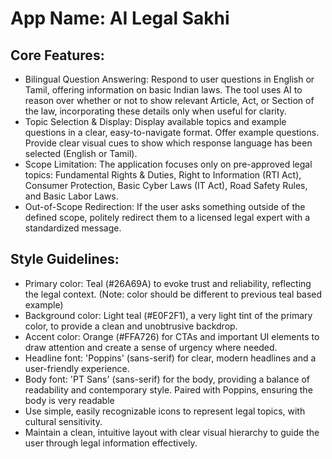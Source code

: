 # **App Name**: AI Legal Sakhi

## Core Features:

- Bilingual Question Answering: Respond to user questions in English or Tamil, offering information on basic Indian laws. The tool uses AI to reason over whether or not to show relevant Article, Act, or Section of the law, incorporating these details only when useful for clarity.
- Topic Selection & Display: Display available topics and example questions in a clear, easy-to-navigate format. Offer example questions. Provide clear visual cues to show which response language has been selected (English or Tamil).
- Scope Limitation: The application focuses only on pre-approved legal topics: Fundamental Rights & Duties, Right to Information (RTI Act), Consumer Protection, Basic Cyber Laws (IT Act), Road Safety Rules, and Basic Labor Laws.
- Out-of-Scope Redirection: If the user asks something outside of the defined scope, politely redirect them to a licensed legal expert with a standardized message.

## Style Guidelines:

- Primary color: Teal (#26A69A) to evoke trust and reliability, reflecting the legal context. (Note: color should be different to previous teal based example)
- Background color: Light teal (#E0F2F1), a very light tint of the primary color, to provide a clean and unobtrusive backdrop.
- Accent color: Orange (#FFA726) for CTAs and important UI elements to draw attention and create a sense of urgency where needed.
- Headline font: 'Poppins' (sans-serif) for clear, modern headlines and a user-friendly experience.
- Body font: 'PT Sans' (sans-serif) for the body, providing a balance of readability and contemporary style. Paired with Poppins, ensuring the body is very readable
- Use simple, easily recognizable icons to represent legal topics, with cultural sensitivity.
- Maintain a clean, intuitive layout with clear visual hierarchy to guide the user through legal information effectively.